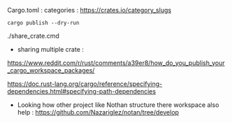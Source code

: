 Cargo.toml : categories :
https://crates.io/category_slugs

`cargo publish --dry-run`

./share_crate.cmd

- sharing multiple crate :

https://www.reddit.com/r/rust/comments/a39er8/how_do_you_publish_your_cargo_workspace_packages/

https://doc.rust-lang.org/cargo/reference/specifying-dependencies.html#specifying-path-dependencies

- Looking how other project like Nothan structure there workspace also help : https://github.com/Nazariglez/notan/tree/develop